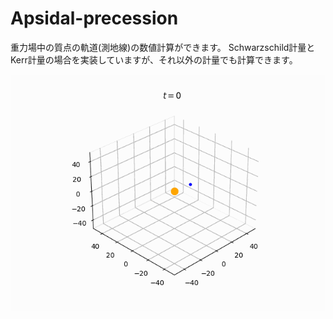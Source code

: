 # Apsidal-precession

重力場中の質点の軌道(測地線)の数値計算ができます。
Schwarzschild計量とKerr計量の場合を実装していますが、それ以外の計量でも計算できます。

![demo](https://github.com/qope/Apsidal-precession/blob/master/ani.gif)

